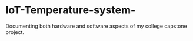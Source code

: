 # IoT-Temperature-system-
Documenting both hardware and software aspects of my college capstone project. 
